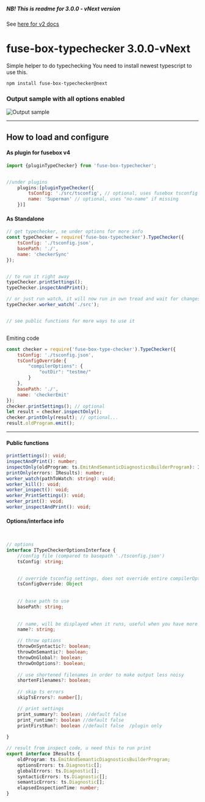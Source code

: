 ##### NB! This is readme for 3.0.0 - vNext version
See [here for v2 docs](https://github.com/fuse-box/fuse-box-typechecker/tree/dee2380a88b66704299b1c2e3345d935ca21f651)

# fuse-box-typechecker 3.0.0-vNext
Simple helper to do typechecking
You need to install newest typescript to use this.

```npm install fuse-box-typechecker@next```


### Output sample with all options enabled
![Output sample](https://github.com/fuse-box/fuse-box-typechecker/raw/master/image/sampleNew8.png "Output sample")



---

## How to load and configure

#### As plugin for fusebox v4
```js
import {pluginTypeChecker} from 'fuse-box-typechecker';


//under plugins
    plugins:[pluginTypeChecker({
        tsConfig: './src/tsconfig', // optional, uses fusebox tsconfig if else
        name: 'Superman' // optional, uses "no-name" if missing
    })]

```

#### As Standalone


```js
// get typechecker, se under options for more info
const typeChecker = require('fuse-box-typechecker').TypeChecker({
    tsConfig: './tsconfig.json',
    basePath: './',
    name: 'checkerSync'
});


// to run it right away
typeChecker.printSettings();
typeChecker.inspectAndPrint();

// or just run watch, it will now run in own tread and wait for changes
typeChecker.worker_watch('./src');


// see public functions for more ways to use it



```

Emiting code

```js
const checker = require('fuse-box-type-checker').TypeChecker({
    tsConfig: './tsconfig.json',
    tsConfigOverride:{
        "compilerOptions": {
            "outDir": "testme/"
        }
    },
    basePath: './',
    name: 'checkerEmit'
});
checker.printSettings(); // optional
let result = checker.inspectOnly();
checker.printOnly(result); // optional...
result.oldProgram.emit();
```


---

#### Public functions

```ts
printSettings(): void;
inspectAndPrint(): number;
inspectOnly(oldProgram: ts.EmitAndSemanticDiagnosticsBuilderProgram): IResults;
printOnly(errors: IResults): number;
worker_watch(pathToWatch: string): void;
worker_kill(): void;
worker_inspect(): void;
worker_PrintSettings(): void;
worker_print(): void;
worker_inspectAndPrint(): void;

```


#### Options/interface info

```typescript


// options
interface ITypeCheckerOptionsInterface {
    //config file (compared to basepath './tsconfig.json')
    tsConfig: string; 

    
    // override tsconfig settings, does not override entire compilerOptions object, only parts you set
    tsConfigOverride: Object 
       
    
    // base path to use
    basePath: string; 
    
    
    // name, will be displayed when it runs, useful when you have more then 1 checker
    name?: string; 

    // throw options
    throwOnSyntactic?: boolean;
    throwOnSemantic?: boolean;
    throwOnGlobal?: boolean;
    throwOnOptions?: boolean;  
    
    // use shortened filenames in order to make output less noisy
    shortenFilenames?: boolean; 
    
    // skip ts errors
    skipTsErrors?: number[];

    // print settings
    print_summary?: boolean; //default false
    print_runtime?: boolean //default false
    printFirstRun?: boolean //default false  /plugin only
    
}

// result from inspect code, u need this to run print
export interface IResults {
    oldProgram: ts.EmitAndSemanticDiagnosticsBuilderProgram;
    optionsErrors: ts.Diagnostic[];
    globalErrors: ts.Diagnostic[];
    syntacticErrors: ts.Diagnostic[];
    semanticErrors: ts.Diagnostic[];
    elapsedInspectionTime: number;
}
```
